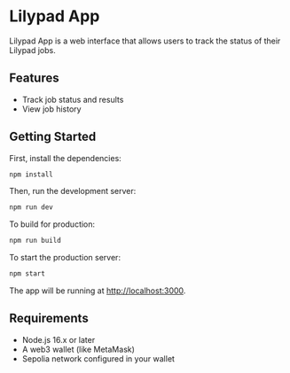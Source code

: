 # Lilypad App

Lilypad App is a web interface that allows users to track the status of their Lilypad jobs.

## Features
- Track job status and results
- View job history

## Getting Started

First, install the dependencies:

```bash
npm install
```

Then, run the development server:

```bash
npm run dev
```

To build for production:

```bash
npm run build
```

To start the production server:

```bash
npm start
```

The app will be running at [http://localhost:3000](http://localhost:3000).

## Requirements

- Node.js 16.x or later
- A web3 wallet (like MetaMask)
- Sepolia network configured in your wallet
